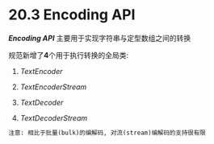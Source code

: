# 20.3 Encoding API

***Encoding API*** 主要用于实现字符串与定型数组之间的转换

规范新增了**4**个用于执行转换的全局类:

1. *TextEncoder*

2. *TextEncoderStream*

3. *TextDecoder*

4. *TextDecoderStream*

```txt
注意: 相比于批量(bulk)的编解码, 对流(stream)编解码的支持很有限
```